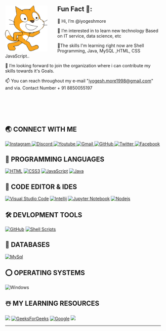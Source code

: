 

## Fun Fact 🎈: <img align="left" height="150" src="https://raw.githubusercontent.com/hicodersofficial/images/main/giphy%20(2).gif" style="margin-right: 2rem;">
👋 Hi, I’m @iyogeshmore

👀 I’m interested in to learn new technology Based on IT service, data science, etc

🌱The skills I'm learning right now are Shell Programming, Java, MySQL ,HTML, CSS JavaScript..

💞️ I’m looking forward to join the organization where i can contribute my skills towards it's Goals.

📫 You can reach throughout my e-mail "iyogesh.more1998@gmail.com" and via. Contact Number + 91 8850055197

</span>
</span>

<br />
<br />

</span>

<br />


<br />

## 🌏 **CONNECT WITH ME**

   <a href="https://instagram.com/ig_yogesh.more?igshid=YmMyMTA2M2Y="> 
 <img src="https://img.shields.io/badge/Instagram-E4405F?style=for-the-badge&logo=instagram&logoColor=white" title="Instagram"  alt="Instagram"/>
</a>
<a href="https://discord.gg/XyexgJkW"> 
    <img src="https://img.shields.io/badge/Discord-7289DA?style=for-the-badge&logo=discord&logoColor=white" title="Discord"  alt="Discord"/>
</a>
<a href="https://www.youtube.com/channel/UC8aOouBXg_10pTv8FOuz8kw/featured"> 
    <img src="https://img.shields.io/badge/YouTube-FF0000?style=for-the-badge&logo=youtube&logoColor=white" title="Youtube"  alt="Youtube"/>
</a>
<a href="mailto:iyogesh.more1998@gmail.com"> 
    <img src="https://img.shields.io/badge/Gmail-D14836?style=for-the-badge&logo=gmail&logoColor=white" title="Gmail"  alt="Gmail"/>
</a>
<a href="https://github.com/iyogeshmore"> 
    <img src="https://img.shields.io/badge/GitHub-100000?style=for-the-badge&logo=github&logoColor=white" title="GitHub"  alt="GitHub"/>
</a>
<a href="https://twitter.com/YogeshM84850172"> 
    <img src="https://img.shields.io/badge/Twitter-1DA1F2?style=for-the-badge&logo=twitter&logoColor=white" title="Twitter"  alt="Twitter"/>
</a>
<a href="https://www.facebook.com/profile.php?id=100005693325416"> 
    <img src="https://img.shields.io/badge/Facebook-%231877F2.svg?style=for-the-badge&logo=Facebook&logoColor=white" title="Facebook"  alt="Facebook"/>
</a>
<br />

## 🎯 **PROGRAMMING LANGUAGES**

[![HTML](https://img.shields.io/badge/HTML5-E34F26?style=for-the-badge&logo=html5&logoColor=white "HTML")][repo]
[![CSS3](https://img.shields.io/badge/CSS3-1572B6?style=for-the-badge&logo=css3&logoColor=white "CSS")][repo]
[![JavaScript](https://img.shields.io/badge/JavaScript-F7DF1E?style=for-the-badge&logo=javascript&logoColor=black "JavaScript")][repo]
[![Java](https://img.shields.io/badge/java-%23ED8B00.svg?style=for-the-badge&logo=java&logoColor=white "Java")][repo] 

## 📄 **CODE EDITOR & IDES**

[![Visual Studio Code](https://img.shields.io/badge/VS%20Code-0078d7.svg?style=for-the-badge&logo=visual-studio-code&logoColor=white "Visual Studio Code")][repo]
[![Intellij](https://img.shields.io/badge/Intellij%20Studio-3DDC84.svg?style=for-the-badge&logo=intellij&logoColor=white)][repo]
[![Jupyter Notebook](https://img.shields.io/badge/Eclipse-%23FA0F00.svg?style=for-the-badge&logo=eclipse&logoColor=white)][repo]
[![](https://img.shields.io/badge/Node.js-43853D?style=for-the-badge&logo=node.js&logoColor=white "Nodejs")][repo]

## 🛠️ **DEVLOPMENT TOOLS**

[![GitHub](https://img.shields.io/badge/github-%23121011.svg?style=for-the-badge&logo=github&logoColor=white "GitHub")][repo]
[![Shell Scripts](https://img.shields.io/badge/Shell_Script-121011?style=for-the-badge&logo=gnu-bash&logoColor=white)][repo]

## 📅 **DATABASES**

[![MySql](https://img.shields.io/badge/MySQL-00000F?style=for-the-badge&logo=mysql&logoColor=white "MySql")][repo]

## ⭕ **OPERATING SYSTEMS**

![Windows](https://img.shields.io/badge/Windows-0078D6?style=for-the-badge&logo=windows&logoColor=white)


## ☃️ **MY LEARNING RESOURCES**

[![](https://img.shields.io/badge/YouTube-FF0000?style=for-the-badge&logo=youtube&logoColor=white)][youtube]
[![GeeksForGeeks](https://img.shields.io/badge/GeeksforGeeks-gray?style=for-the-badge&logo=geeksforgeeks&logoColor=35914c)][gog]
[![Google](https://img.shields.io/badge/google-4285F4?style=for-the-badge&logo=google&logoColor=white)][google]
[![](https://img.shields.io/badge/GitHub-100000?style=for-the-badge&logo=github&logoColor=white)][github]

[github]: https://github.com/
[google]: https://www.google.com
[wiki]: https://en.wikipedia.org/wiki/Main_Page
[youtube]: https://www.instagram.com/p/Cbe0bkdLhNr/
[gog]: https://www.geeksforgeeks.org/
[repo]: https://github.com/hicodersofficial?tab=repositories

<hr />

